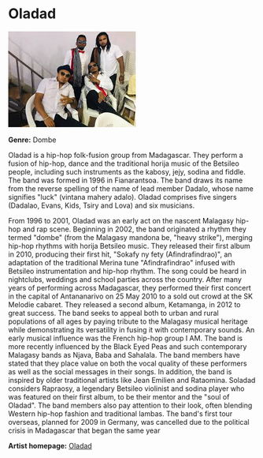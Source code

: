 # Oladad

![oladad](oladad.jpg)



**Genre:** Dombe

Oladad is a hip-hop folk-fusion group from Madagascar. They perform a fusion of hip-hop, dance and the traditional horija music of the Betsileo people, including such instruments as the kabosy, jejy, sodina and fiddle. The band was formed in 1996 in Fianarantsoa. The band draws its name from the reverse spelling of the name of lead member Dadalo, whose name signifies "luck" (vintana mahery adalo). Oladad comprises five singers (Dadalao, Evans, Kids, Tsiry and Lova) and six musicians.

From 1996 to 2001, Oladad was an early act on the nascent Malagasy hip-hop and rap scene. Beginning in 2002, the band originated a rhythm they termed "dombe" (from the Malagasy mandona be, "heavy strike"), merging hip-hop rhythms with horija Betsileo music. They released their first album in 2010, producing their first hit, "Sokafy ny fety (Afindrafindrao)", an adaptation of the traditional Merina tune "Afindrafindrao" infused with Betsileo instrumentation and hip-hop rhythm. The song could be heard in nightclubs, weddings and school parties across the country. After many years of performing across Madagascar, they performed their first concert in the capital of Antananarivo on 25 May 2010 to a sold out crowd at the SK Melodie cabaret. They released a second album, Ketamanga, in 2012 to great success.
The band seeks to appeal both to urban and rural populations of all ages by paying tribute to the Malagasy musical heritage while demonstrating its versatility in fusing it with contemporary sounds. An early musical influence was the French hip-hop group I AM. The band is more recently influenced by the Black Eyed Peas and such contemporary Malagasy bands as Njava, Baba and Sahalala. The band members have stated that they place value on both the vocal quality of these performers as well as the social messages in their songs. In addition, the band is inspired by older traditional artists like Jean Emilien and Rataomina. Soladad considers Rapraosy, a legendary Betsileo violinist and sodina player who was featured on their first album, to be their mentor and the "soul of Oladad". The band members also pay attention to their look, often blending Western hip-hop fashion and traditional lambas. The band's first tour overseas,
planned for 2009 in Germany, was cancelled due to the political crisis in Madagascar that began the same year

**Artist homepage:** [Oladad](https://web.facebook.com/OladadOfMada/?_rdc=1&_rdr)
